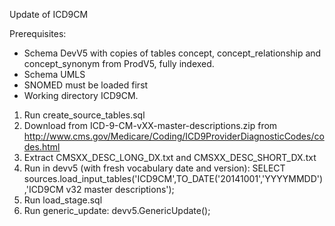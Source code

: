 Update of ICD9CM

Prerequisites:
- Schema DevV5 with copies of tables concept, concept_relationship and concept_synonym from ProdV5, fully indexed. 
- Schema UMLS
- SNOMED must be loaded first
- Working directory ICD9CM.

1. Run create_source_tables.sql
2. Download from ICD-9-CM-vXX-master-descriptions.zip from http://www.cms.gov/Medicare/Coding/ICD9ProviderDiagnosticCodes/codes.html
3. Extract CMSXX_DESC_LONG_DX.txt and CMSXX_DESC_SHORT_DX.txt
4. Run in devv5 (with fresh vocabulary date and version): SELECT sources.load_input_tables('ICD9CM',TO_DATE('20141001','YYYYMMDD'),'ICD9CM v32 master descriptions');
5. Run load_stage.sql
6. Run generic_update: devv5.GenericUpdate();